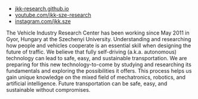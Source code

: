 
- [jkk-research.github.io](https://jkk-research.github.io/)
- [youtube.com/jkk-sze-research](https://www.youtube.com/jkk-sze-research)
- [instagram.com/jkk.sze](https://www.instagram.com/jkk.sze/)

The Vehicle Industry Research Center has been working since May 2011 in Gyor, Hungary at the Szechenyi University. Understanding and researching how people and vehicles cooperate is an essential skill when designing the future of traffic. We believe that fully self-driving (a.k.a. autonomous) technology can lead to safe, easy, and sustainable transportation. We are preparing for this new technology-to-come by studying and researching its fundamentals and exploring the possibilities it offers. This process helps us gain unique knowledge on the mixed field of mechatronics, robotics, and artificial intelligence. Future transportation can be safe, easy, and sustainable without compromises.